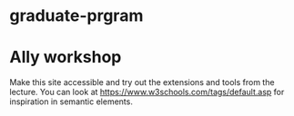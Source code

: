 # graduate-prgram

# Ally workshop

Make this site accessible and try out the extensions and tools from the lecture. You can look at https://www.w3schools.com/tags/default.asp for inspiration in semantic elements.